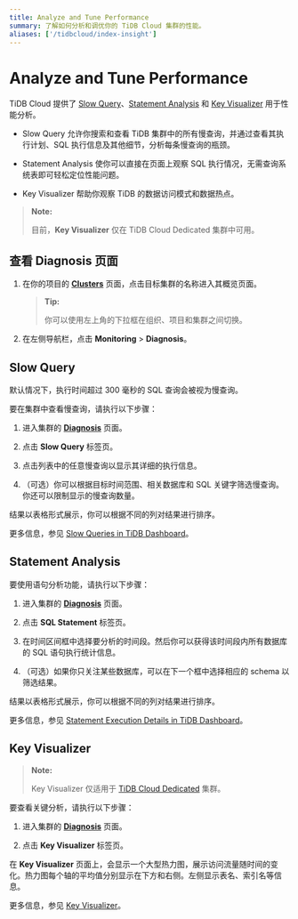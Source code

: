 ```yaml
---
title: Analyze and Tune Performance
summary: 了解如何分析和调优你的 TiDB Cloud 集群的性能。
aliases: ['/tidbcloud/index-insight']
---
```


# Analyze and Tune Performance

TiDB Cloud 提供了 [Slow Query](#slow-query)、[Statement Analysis](#statement-analysis) 和 [Key Visualizer](#key-visualizer) 用于性能分析。

- Slow Query 允许你搜索和查看 TiDB 集群中的所有慢查询，并通过查看其执行计划、SQL 执行信息及其他细节，分析每条慢查询的瓶颈。

- Statement Analysis 使你可以直接在页面上观察 SQL 执行情况，无需查询系统表即可轻松定位性能问题。

- Key Visualizer 帮助你观察 TiDB 的数据访问模式和数据热点。

> **Note:**
>
> 目前，**Key Visualizer** 仅在 TiDB Cloud Dedicated 集群中可用。

## 查看 Diagnosis 页面

1. 在你的项目的 [**Clusters**](https://tidbcloud.com/project/clusters) 页面，点击目标集群的名称进入其概览页面。

    > **Tip:**
    >
    > 你可以使用左上角的下拉框在组织、项目和集群之间切换。

2. 在左侧导航栏，点击 **Monitoring** > **Diagnosis**。

## Slow Query

默认情况下，执行时间超过 300 毫秒的 SQL 查询会被视为慢查询。

要在集群中查看慢查询，请执行以下步骤：

1. 进入集群的 [**Diagnosis**](#view-the-diagnosis-page) 页面。

2. 点击 **Slow Query** 标签页。

3. 点击列表中的任意慢查询以显示其详细的执行信息。

4. （可选）你可以根据目标时间范围、相关数据库和 SQL 关键字筛选慢查询。你还可以限制显示的慢查询数量。

结果以表格形式展示，你可以根据不同的列对结果进行排序。

更多信息，参见 [Slow Queries in TiDB Dashboard](https://docs.pingcap.com/tidb/stable/dashboard-slow-query)。

## Statement Analysis

要使用语句分析功能，请执行以下步骤：

1. 进入集群的 [**Diagnosis**](#view-the-diagnosis-page) 页面。

2. 点击 **SQL Statement** 标签页。

3. 在时间区间框中选择要分析的时间段。然后你可以获得该时间段内所有数据库的 SQL 语句执行统计信息。

4. （可选）如果你只关注某些数据库，可以在下一个框中选择相应的 schema 以筛选结果。

结果以表格形式展示，你可以根据不同的列对结果进行排序。

更多信息，参见 [Statement Execution Details in TiDB Dashboard](https://docs.pingcap.com/tidb/stable/dashboard-statement-details)。

## Key Visualizer

> **Note:**
>
> Key Visualizer 仅适用于 [TiDB Cloud Dedicated](/tidb-cloud/select-cluster-tier.md#tidb-cloud-dedicated) 集群。

要查看关键分析，请执行以下步骤：

1. 进入集群的 [**Diagnosis**](#view-the-diagnosis-page) 页面。

2. 点击 **Key Visualizer** 标签页。

在 **Key Visualizer** 页面上，会显示一个大型热力图，展示访问流量随时间的变化。热力图每个轴的平均值分别显示在下方和右侧。左侧显示表名、索引名等信息。

更多信息，参见 [Key Visualizer](https://docs.pingcap.com/tidb/stable/dashboard-key-visualizer)。